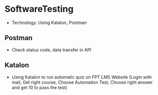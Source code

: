 # SoftwareTesting
  * Technology: Using Katalon, Postman
## Postman
  * Check status code, data transfer in API
## Katalon
  * Using Katalon to run automatic quiz on FPT LMS Website (Login with mail, Get right course, Choose Automation Test, Choose right answer and get 10 to pass the test)
